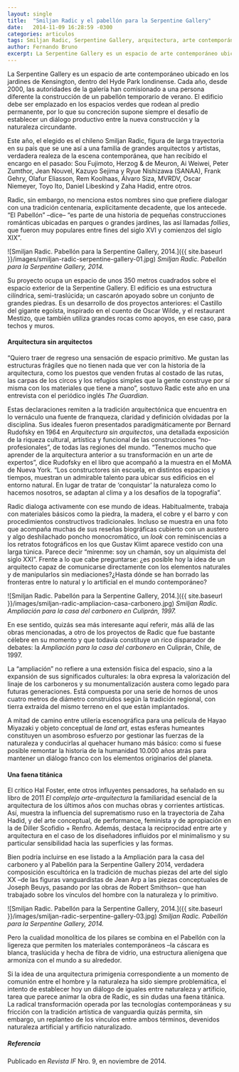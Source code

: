 ```yaml
---
layout: single
title:  "Smiljan Radic y el pabellón para la Serpentine Gallery"
date:   2014-11-09 16:28:59 -0300
categories: articulos
tags: Smiljan Radic, Serpentine Gallery, arquitectura, arte contemporáneo
author: Fernando Bruno
excerpt: La Serpentine Gallery es un espacio de arte contemporáneo ubicado en los jardines de Kensington, dentro del Hyde Park londinense. Cada año, desde 2000, las autoridades de la galería han comisionado a una persona diferente la construcción de un pabellón temporario de verano. El edificio debe ser emplazado en los espacios verdes que rodean al predio permanente, por lo que su concreción supone siempre el desafío de establecer un diálogo productivo entre la nueva construcción y la naturaleza circundante. Este año, el elegido es el chileno Smiljan Radic, figura de larga trayectoria en su país que se une así a una familia de grandes arquitectos y artistas.
---
```


La Serpentine Gallery es un espacio de arte contemporáneo ubicado en los jardines de Kensington, dentro del Hyde Park londinense. Cada año, desde 2000, las autoridades de la galería han comisionado a una persona diferente la construcción de un pabellón temporario de verano. El edificio debe ser emplazado en los espacios verdes que rodean al predio permanente, por lo que su concreción supone siempre el desafío de establecer un diálogo productivo entre la nueva construcción y la naturaleza circundante.

Este año, el elegido es el chileno Smiljan Radic, figura de larga trayectoria en su país que se une así a una familia de grandes arquitectos y artistas, verdadera realeza de la escena contemporánea, que han recibido el encargo en el pasado: Sou Fujimoto, Herzog & de Meuron, Ai Weiwei, Peter Zumthor, Jean Nouvel, Kazuyo Sejima y Ryue Nishizawa (SANAA), Frank Gehry, Olafur Eliasson, Rem Koolhaas, Álvaro Siza, MVRDV, Oscar Niemeyer, Toyo Ito, Daniel Libeskind y Zaha Hadid, entre otros.

Radic, sin embargo, no menciona estos nombres sino que prefiere dialogar con una tradición centenaria, explícitamente decadente, que los antecede. “El Pabellón” –dice– “es parte de una historia de pequeñas construcciones románticas ubicadas en parques o grandes jardines, las así llamadas _follies_, que fueron muy populares entre fines del siglo XVI y comienzos del siglo XIX”.

![Smiljan Radic. Pabellón para la Serpentine Gallery, 2014.]({{ site.baseurl }}/images/smiljan-radic-serpentine-gallery-01.jpg)
*Smiljan Radic. _Pabellón para la Serpentine Gallery_, 2014.*

Su proyecto ocupa un espacio de unos 350 metros cuadrados sobre el espacio exterior de la Serpentine Gallery. El edificio es una estructura cilíndrica, semi-traslúcida; un cascarón apoyado sobre un conjunto de grandes piedras. Es un desarrollo de dos proyectos anteriores: el Castillo del gigante egoísta, inspirado en el cuento de Oscar Wilde, y el restaurant Mestizo, que también utiliza grandes rocas como apoyos, en ese caso, para techos y muros.

#### Arquitectura sin arquitectos

“Quiero traer de regreso una sensación de espacio primitivo. Me gustan las estructuras frágiles que no tienen nada que ver con la historia de la arquitectura, como los puestos que venden frutas al costado de las rutas, las carpas de los circos y los refugios simples que la gente construye por sí misma con los materiales que tiene a mano”, sostuvo Radic este año en una entrevista con el periódico inglés _The Guardian_.

Estas declaraciones remiten a la tradición arquitectónica que encuentra en lo vernáculo una fuente de franqueza, claridad y definición olvidadas por la disciplina. Sus ideales fueron presentados paradigmáticamente por Bernard Rudofsky en 1964 en _Arquitectura sin arquitectos_, una detallada exposición de la riqueza cultural, artística y funcional de las construcciones “no-profesionales”, de todas las regiones del mundo. “Tenemos mucho que aprender de la arquitectura anterior a su transformación en un arte de expertos”, dice Rudofsky en el libro que acompañó a la muestra en el MoMA de Nueva York. “Los constructores sin escuela, en distintos espacios y tiempos, muestran un admirable talento para ubicar sus edificios en el entorno natural. En lugar de tratar de ‘conquistar’ la naturaleza como lo hacemos nosotros, se adaptan al clima y a los desafíos de la topografía”.

Radic dialoga activamente con ese mundo de ideas. Habitualmente, trabaja con materiales básicos como la piedra, la madera, el cobre y el barro y con procedimientos constructivos tradicionales. Incluso se muestra en una foto que acompaña muchas de sus reseñas biográficas cubierto con un austero y algo deshilachado poncho monocromático, un _look_ con reminiscencias a los retratos fotográficos en los que Gustav Klimt aparece vestido con una larga túnica. Parece decir “mírenme: soy un chamán, soy un alquimista del siglo XXI”. Frente a lo que cabe preguntarse: ¿es posible hoy la idea de un arquitecto capaz de comunicarse directamente con los elementos naturales y de manipularlos sin mediaciones?¿Hasta dónde se han borrado las fronteras entre lo natural y lo artificial en el mundo contemporáneo?

![Smiljan Radic. Pabellón para la Serpentine Gallery, 2014.]({{ site.baseurl }}/images/smiljan-radic-ampliacion-casa-carbonero.jpg)
*Smiljan Radic. _Ampliación para la casa del carbonero en Culiprán_, 1997.*

En ese sentido, quizás sea más interesante aquí referir, más allá de las obras mencionadas, a otro de los proyectos de Radic que fue bastante célebre en su momento y que todavía constituye un rico disparador de debates: la _Ampliación para la casa del carbonero_ en Culiprán, Chile, de 1997.

La “ampliación” no refiere a una extensión física del espacio, sino a la expansión de sus significados culturales: la obra expresa la valorización del linaje de los carboneros y su monumentalización austera como legado para futuras generaciones. Está compuesta por una serie de hornos de unos cuatro metros de diámetro construidos según la tradición regional, con tierra extraída del mismo terreno en el que están implantados.

A mitad de camino entre utilería escenográfica para una película de Hayao Miyazaki y objeto conceptual de _land art_, estas esferas humeantes constituyen un asombroso esfuerzo por gestionar las fuerzas de la naturaleza y conducirlas al quehacer humano más básico: como si fuese posible remontar la historia de la humanidad 10.000 años atrás para mantener un diálogo franco con los elementos originarios del planeta.

#### Una faena titánica

El crítico Hal Foster, ente otros influyentes pensadores, ha señalado en su libro de 2011 _El complejo arte-arquitectura_ la familiaridad esencial de la arquitectura de los últimos años con muchas obras y corrientes artísticas. Así, muestra la influencia del suprematismo ruso en la trayectoria de Zaha Hadid, y del arte conceptual, de performance, feminista y de apropiación en la de Diller Scofidio + Renfro. Además, destaca la reciprocidad entre arte y arquitectura en el caso de los diseñadores influidos por el minimalismo y su particular sensibilidad hacia las superficies y las formas.

Bien podría incluirse en ese listado a la Ampliación para la casa del carbonero y al Pabellón para la Serpentine Gallery 2014, verdadera composición escultórica en la tradición de muchas piezas del arte del siglo XX –de las figuras vanguardistas de Jean Arp a las piezas conceptuales de Joseph Beuys, pasando por las obras de Robert Smithson– que han trabajado sobre los vínculos del hombre con la naturaleza y lo primitivo.

![Smiljan Radic. Pabellón para la Serpentine Gallery, 2014.]({{ site.baseurl }}/images/smiljan-radic-serpentine-gallery-03.jpg)
*Smiljan Radic. _Pabellón para la Serpentine Gallery_, 2014.*

Pero la cualidad monolítica de los pilares se combina en el Pabellón con la ligereza que permiten los materiales contemporáneos –la cáscara es blanca, traslúcida y hecha de fibra de vidrio, una estructura alienígena que armoniza con el mundo a su alrededor.

Si la idea de una arquitectura primigenia correspondiente a un momento de comunión entre el hombre y la naturaleza ha sido siempre problemática, el intento de establecer hoy un diálogo de iguales entre naturaleza y artificio, tarea que parece animar la obra de Radic, es sin dudas una faena titánica. La radical transformación operada por las tecnologías contemporáneas y su fricción con la tradición artística de vanguardia quizás permita, sin embargo, un replanteo de los vínculos entre ambos términos, devenidos naturaleza artificial y artificio naturalizado.

##### Referencia

Publicado en _Revista IF_ Nro. 9, en noviembre de 2014.
